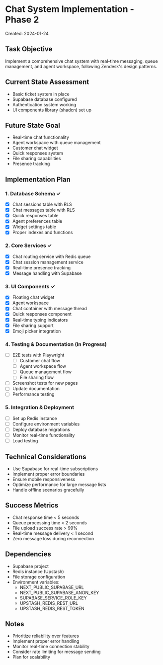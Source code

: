 # Chat System Implementation - Phase 2
Created: 2024-01-24

## Task Objective
Implement a comprehensive chat system with real-time messaging, queue management, and agent workspace, following Zendesk's design patterns.

## Current State Assessment
- Basic ticket system in place
- Supabase database configured
- Authentication system working
- UI components library (shadcn) set up

## Future State Goal
- Real-time chat functionality
- Agent workspace with queue management
- Customer chat widget
- Quick responses system
- File sharing capabilities
- Presence tracking

## Implementation Plan

### 1. Database Schema ✓
- [x] Chat sessions table with RLS
- [x] Chat messages table with RLS
- [x] Quick responses table
- [x] Agent preferences table
- [x] Widget settings table
- [x] Proper indexes and functions

### 2. Core Services ✓
- [x] Chat routing service with Redis queue
- [x] Chat session management service
- [x] Real-time presence tracking
- [x] Message handling with Supabase

### 3. UI Components ✓
- [x] Floating chat widget
- [x] Agent workspace
- [x] Chat container with message thread
- [x] Quick responses component
- [x] Real-time typing indicators
- [x] File sharing support
- [x] Emoji picker integration

### 4. Testing & Documentation (In Progress)
- [ ] E2E tests with Playwright
  - [ ] Customer chat flow
  - [ ] Agent workspace flow
  - [ ] Queue management flow
  - [ ] File sharing flow
- [ ] Screenshot tests for new pages
- [ ] Update documentation
- [ ] Performance testing

### 5. Integration & Deployment
- [ ] Set up Redis instance
- [ ] Configure environment variables
- [ ] Deploy database migrations
- [ ] Monitor real-time functionality
- [ ] Load testing

## Technical Considerations
- Use Supabase for real-time subscriptions
- Implement proper error boundaries
- Ensure mobile responsiveness
- Optimize performance for large message lists
- Handle offline scenarios gracefully

## Success Metrics
- Chat response time < 5 seconds
- Queue processing time < 2 seconds
- File upload success rate > 99%
- Real-time message delivery < 1 second
- Zero message loss during reconnection

## Dependencies
- Supabase project
- Redis instance (Upstash)
- File storage configuration
- Environment variables:
  - NEXT_PUBLIC_SUPABASE_URL
  - NEXT_PUBLIC_SUPABASE_ANON_KEY
  - SUPABASE_SERVICE_ROLE_KEY
  - UPSTASH_REDIS_REST_URL
  - UPSTASH_REDIS_REST_TOKEN

## Notes
- Prioritize reliability over features
- Implement proper error handling
- Monitor real-time connection stability
- Consider rate limiting for message sending
- Plan for scalability 